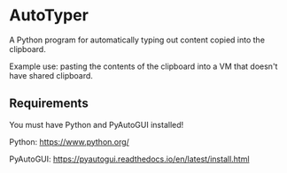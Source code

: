 # AutoTyper
A Python program for automatically typing out content copied into the clipboard.

Example use: pasting the contents of the clipboard into a VM that doesn't have shared clipboard.

## Requirements
You must have Python and PyAutoGUI installed!

Python: https://www.python.org/

PyAutoGUI: https://pyautogui.readthedocs.io/en/latest/install.html
